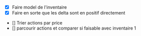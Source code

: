 - [X] Faire model de l'inventaire
- [X] Faire en sorte que les delta sont en positif directement 
- [] Trier actions par price
- [] parcourir actions et comparer si faisable avec inventaire 1